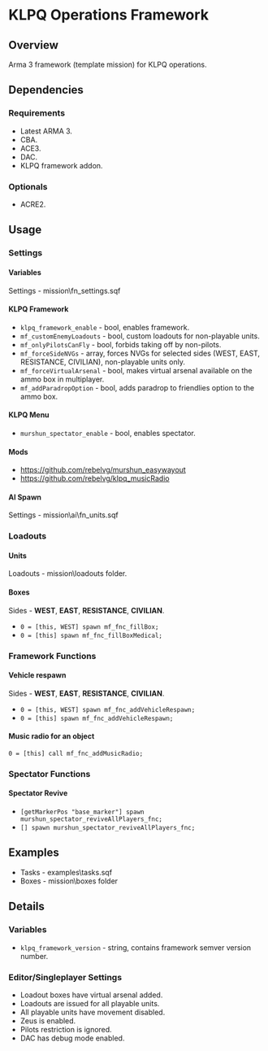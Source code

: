 # KLPQ Operations Framework

## Overview
Arma 3 framework (template mission) for KLPQ operations.

## Dependencies

### Requirements
- Latest ARMA 3.
- CBA.
- ACE3.
- DAC.
- KLPQ framework addon.

### Optionals
- ACRE2.

## Usage

### Settings

#### Variables
Settings - mission\fn_settings.sqf

#### KLPQ Framework
- ```klpq_framework_enable``` - bool, enables framework.
- ```mf_customEnemyLoadouts``` - bool, custom loadouts for non-playable units.
- ```mf_onlyPilotsCanFly``` - bool, forbids taking off by non-pilots.
- ```mf_forceSideNVGs``` - array, forces NVGs for selected sides (WEST, EAST, RESISTANCE, CIVILIAN), non-playable units only.
- ```mf_forceVirtualArsenal``` - bool, makes virtual arsenal available on the ammo box in multiplayer.
- ```mf_addParadropOption``` - bool, adds paradrop to friendlies option to the ammo box.

#### KLPQ Menu
- ```murshun_spectator_enable``` - bool, enables spectator.

#### Mods
- https://github.com/rebelvg/murshun_easywayout
- https://github.com/rebelvg/klpq_musicRadio

#### AI Spawn
Settings - mission\ai\fn_units.sqf

### Loadouts

#### Units
Loadouts - mission\loadouts folder.

#### Boxes
Sides - **WEST**, **EAST**, **RESISTANCE**, **CIVILIAN**.
- ```0 = [this, WEST] spawn mf_fnc_fillBox;```
- ```0 = [this] spawn mf_fnc_fillBoxMedical;```

### Framework Functions

#### Vehicle respawn
Sides - **WEST**, **EAST**, **RESISTANCE**, **CIVILIAN**.
- ```0 = [this, WEST] spawn mf_fnc_addVehicleRespawn;```
- ```0 = [this] spawn mf_fnc_addVehicleRespawn;```

#### Music radio for an object
```0 = [this] call mf_fnc_addMusicRadio;```

### Spectator Functions

#### Spectator Revive
- ```[getMarkerPos "base_marker"] spawn murshun_spectator_reviveAllPlayers_fnc;```
- ```[] spawn murshun_spectator_reviveAllPlayers_fnc;```

## Examples

- Tasks - examples\tasks.sqf
- Boxes - mission\boxes folder

## Details

### Variables
- ```klpq_framework_version``` - string, contains framework semver version number.

### Editor/Singleplayer Settings
- Loadout boxes have virtual arsenal added.
- Loadouts are issued for all playable units.
- All playable units have movement disabled.
- Zeus is enabled.
- Pilots restriction is ignored.
- DAC has debug mode enabled.
